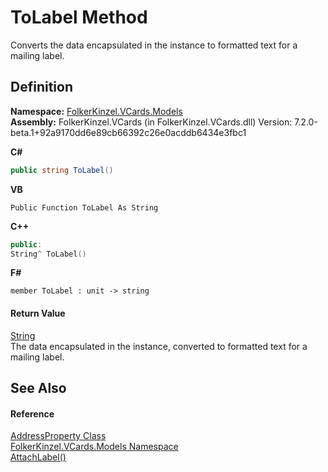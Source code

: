 # ToLabel Method


Converts the data encapsulated in the instance to formatted text for a mailing label.



## Definition
**Namespace:** <a href="10623553-9342-5b8f-9df4-6e7d1075f3df.md">FolkerKinzel.VCards.Models</a>  
**Assembly:** FolkerKinzel.VCards (in FolkerKinzel.VCards.dll) Version: 7.2.0-beta.1+92a9170dd6e89cb66392c26e0acddb6434e3fbc1

**C#**
``` C#
public string ToLabel()
```
**VB**
``` VB
Public Function ToLabel As String
```
**C++**
``` C++
public:
String^ ToLabel()
```
**F#**
``` F#
member ToLabel : unit -> string 
```



#### Return Value
<a href="https://learn.microsoft.com/dotnet/api/system.string" target="_blank" rel="noopener noreferrer">String</a>  
The data encapsulated in the instance, converted to formatted text for a mailing label.

## See Also


#### Reference
<a href="21f05ed3-62c5-eb4f-9b4e-f0d7dc2d0574.md">AddressProperty Class</a>  
<a href="10623553-9342-5b8f-9df4-6e7d1075f3df.md">FolkerKinzel.VCards.Models Namespace</a>  
<a href="86f07b15-349a-e942-541c-7b3b7f1c40a2.md">AttachLabel()</a>  

